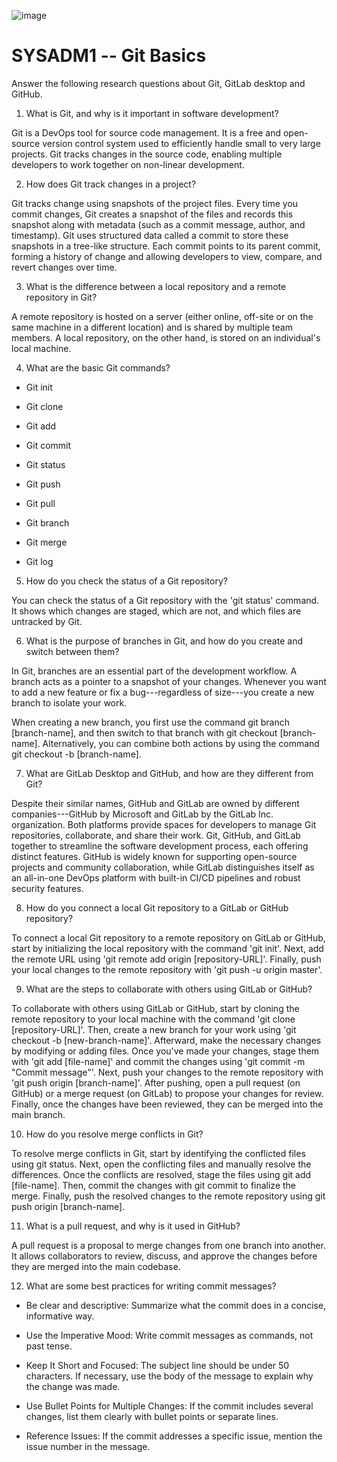 ![image](https://github.com/user-attachments/assets/a6fdd769-7fa2-4491-b04d-b06bc5f5a0b4)


# SYSADM1 -- Git Basics

Answer the following research questions about Git, GitLab desktop and
GitHub.

1.  What is Git, and why is it important in software development?

Git is a DevOps tool for source code management. It is a free and
open-source version control system used to efficiently handle small to
very large projects. Git tracks changes in the source code, enabling
multiple developers to work together on non-linear development.

2.  How does Git track changes in a project?

Git tracks change using snapshots of the project files. Every time you
commit changes, Git creates a snapshot of the files and records this
snapshot along with metadata (such as a commit message, author, and
timestamp). Git uses structured data called a commit to store these
snapshots in a tree-like structure. Each commit points to its parent
commit, forming a history of change and allowing developers to view,
compare, and revert changes over time.

3.  What is the difference between a local repository and a remote
    repository in Git?

A remote repository is hosted on a server (either online, off-site or on
the same machine in a different location) and is shared by multiple team
members. A local repository, on the other hand, is stored on an
individual\'s local machine.

4.  What are the basic Git commands?

-   Git init

-   Git clone

-   Git add

-   Git commit

-   Git status

-   Git push

-   Git pull

-   Git branch

-   Git merge

-   Git log

5.  How do you check the status of a Git repository?

You can check the status of a Git repository with the 'git status'
command. It shows which changes are staged, which are not, and which
files are untracked by Git.

6.  What is the purpose of branches in Git, and how do you create and
    switch between them?

In Git, branches are an essential part of the development workflow. A
branch acts as a pointer to a snapshot of your changes. Whenever you
want to add a new feature or fix a bug---regardless of size---you create
a new branch to isolate your work.

When creating a new branch, you first use the command git branch
\[branch-name\], and then switch to that branch with git checkout
\[branch-name\]. Alternatively, you can combine both actions by using
the command git checkout -b \[branch-name\].

7.  What are GitLab Desktop and GitHub, and how are they different from
    Git?

Despite their similar names, GitHub and GitLab are owned by different
companies---GitHub by Microsoft and GitLab by the GitLab Inc.
organization. Both platforms provide spaces for developers to manage Git
repositories, collaborate, and share their work. Git, GitHub, and GitLab
together to streamline the software development process, each offering
distinct features. GitHub is widely known for supporting open-source
projects and community collaboration, while GitLab distinguishes itself
as an all-in-one DevOps platform with built-in CI/CD pipelines and
robust security features.

8.  How do you connect a local Git repository to a GitLab or GitHub
    repository?

To connect a local Git repository to a remote repository on GitLab or
GitHub, start by initializing the local repository with the command 'git
init'. Next, add the remote URL using 'git remote add origin
\[repository-URL\]'. Finally, push your local changes to the remote
repository with 'git push -u origin master'.

9.  What are the steps to collaborate with others using GitLab or
    GitHub?

To collaborate with others using GitLab or GitHub, start by cloning the
remote repository to your local machine with the command 'git clone
\[repository-URL\]'. Then, create a new branch for your work using 'git
checkout -b \[new-branch-name\]'. Afterward, make the necessary changes
by modifying or adding files. Once you\'ve made your changes, stage them
with 'git add \[file-name\]' and commit the changes using 'git commit -m
\"Commit message\"'. Next, push your changes to the remote repository
with 'git push origin \[branch-name\]'. After pushing, open a pull
request (on GitHub) or a merge request (on GitLab) to propose your
changes for review. Finally, once the changes have been reviewed, they
can be merged into the main branch.

10. How do you resolve merge conflicts in Git?

To resolve merge conflicts in Git, start by identifying the conflicted
files using git status. Next, open the conflicting files and manually
resolve the differences. Once the conflicts are resolved, stage the
files using git add \[file-name\]. Then, commit the changes with git
commit to finalize the merge. Finally, push the resolved changes to the
remote repository using git push origin \[branch-name\].

11. What is a pull request, and why is it used in GitHub?

A pull request is a proposal to merge changes from one branch into
another. It allows collaborators to review, discuss, and approve the
changes before they are merged into the main codebase.

12. What are some best practices for writing commit messages?

-   Be clear and descriptive: Summarize what the commit does in a
    concise, informative way.

-   Use the Imperative Mood: Write commit messages as commands, not past
    tense.

-   Keep It Short and Focused: The subject line should be under 50
    characters. If necessary, use the body of the message to explain why
    the change was made.

-   Use Bullet Points for Multiple Changes: If the commit includes
    several changes, list them clearly with bullet points or separate
    lines.

-   Reference Issues: If the commit addresses a specific issue, mention
    the issue number in the message.
